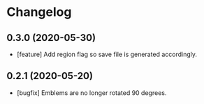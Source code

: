 # Changelog

## 0.3.0 (2020-05-30)

* [feature] Add region flag so save file is generated accordingly.

## 0.2.1 (2020-05-20)

* [bugfix] Emblems are no longer rotated 90 degrees.
